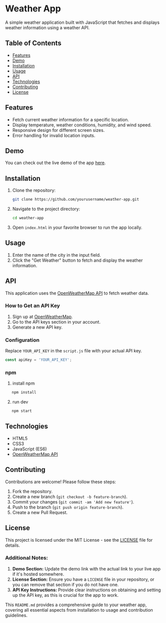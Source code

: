 
# Weather App

A simple weather application built with JavaScript that fetches and displays weather information using a weather API.

## Table of Contents
- [Features](#features)
- [Demo](#demo)
- [Installation](#installation)
- [Usage](#usage)
- [API](#api)
- [Technologies](#technologies)
- [Contributing](#contributing)
- [License](#license)

## Features
- Fetch current weather information for a specific location.
- Display temperature, weather conditions, humidity, and wind speed.
- Responsive design for different screen sizes.
- Error handling for invalid location inputs.

## Demo
You can check out the live demo of the app [here](#).

## Installation
1. Clone the repository:
   ```sh
   git clone https://github.com/yourusername/weather-app.git
   ```
2. Navigate to the project directory:
   ```sh
   cd weather-app
   ```
3. Open `index.html` in your favorite browser to run the app locally.

## Usage
1. Enter the name of the city in the input field.
2. Click the "Get Weather" button to fetch and display the weather information.

## API
This application uses the [OpenWeatherMap API](https://openweathermap.org/api) to fetch weather data.

### How to Get an API Key
1. Sign up at [OpenWeatherMap](https://home.openweathermap.org/users/sign_up).
2. Go to the API keys section in your account.
3. Generate a new API key.

### Configuration
Replace `YOUR_API_KEY` in the `script.js` file with your actual API key.
```javascript
const apiKey = 'YOUR_API_KEY';
```

### npm
1. install npm
```bash
   npm install
```
2. run dev
```bash
   npm start
```

## Technologies
- HTML5
- CSS3
- JavaScript (ES6)
- [OpenWeatherMap API](https://openweathermap.org/api)

## Contributing
Contributions are welcome! Please follow these steps:
1. Fork the repository.
2. Create a new branch (`git checkout -b feature-branch`).
3. Commit your changes (`git commit -am 'Add new feature'`).
4. Push to the branch (`git push origin feature-branch`).
5. Create a new Pull Request.

## License
This project is licensed under the MIT License - see the [LICENSE](LICENSE) file for details.



### Additional Notes:

1. **Demo Section:** Update the demo link with the actual link to your live app if it's hosted somewhere.
2. **License Section:** Ensure you have a `LICENSE` file in your repository, or you can remove that section if you do not have one.
3. **API Key Instructions:** Provide clear instructions on obtaining and setting up the API key, as this is crucial for the app to work.

This `README.md` provides a comprehensive guide to your weather app, covering all essential aspects from installation to usage and contribution guidelines.